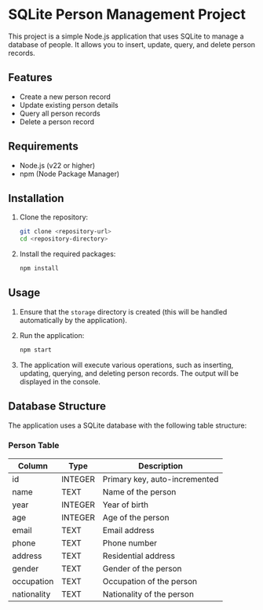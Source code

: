 # SQLite Person Management Project

This project is a simple Node.js application that uses SQLite to manage a database of people. It allows you to insert, update, query, and delete person records.

## Features

- Create a new person record
- Update existing person details
- Query all person records
- Delete a person record

## Requirements

- Node.js (v22 or higher)
- npm (Node Package Manager)

## Installation

1. Clone the repository:

   ```bash
   git clone <repository-url>
   cd <repository-directory>
   ```

2. Install the required packages:

   ```bash
   npm install
   ```

## Usage

1. Ensure that the `storage` directory is created (this will be handled automatically by the application).
2. Run the application:

   ```bash
   npm start
   ```

3. The application will execute various operations, such as inserting, updating, querying, and deleting person records. The output will be displayed in the console.

## Database Structure

The application uses a SQLite database with the following table structure:

### Person Table

| Column      | Type    | Description                            |
|-------------|---------|----------------------------------------|
| id          | INTEGER | Primary key, auto-incremented         |
| name        | TEXT    | Name of the person                    |
| year        | INTEGER | Year of birth                         |
| age         | INTEGER | Age of the person                     |
| email       | TEXT    | Email address                         |
| phone       | TEXT    | Phone number                          |
| address     | TEXT    | Residential address                   |
| gender      | TEXT    | Gender of the person                  |
| occupation  | TEXT    | Occupation of the person              |
| nationality | TEXT    | Nationality of the person             |

